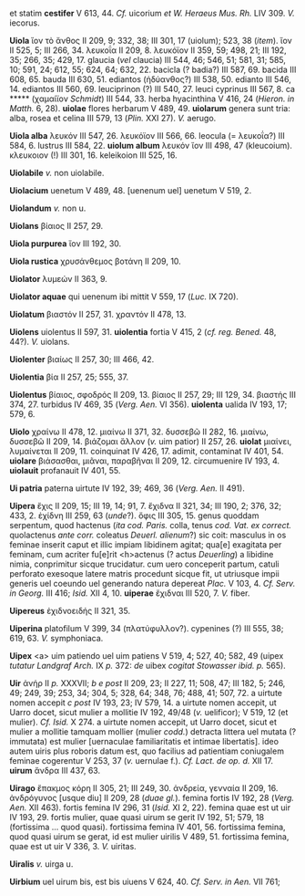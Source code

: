 et statim **cestifer** V 613, 44. *Cf.* uicorium *et W. Heraeus Mus.
Rh.* LIV 309. *V.* iecorus.

**Uiola** ἴον τὸ ἄνθος II 209, 9; 332, 38; III 301, 17 (uiolum); 523, 38
(*item*). ἴον II 525, 5; III 266, 34. λευκοΐα II 209, 8. λευκόϊον II
359, 59; 498, 21; III 192, 35; 266, 35; 429, 17. glaucia (*vel* claucia)
III 544, 46; 546, 51; 581, 31; 585, 10; 591, 24; 612, 55; 624, 64; 632,
22. bacicla (? badia?) III 587, 69. bacida III 608, 65. bauda III 630,
51. ediantos (ἡδύανθος?) III 538, 50. edianto III 546, 14. ediantos III
560, 69. leuciprinon (?) III 540, 27. leuci cyprinus III 567, 8. ca
\*\*\*\*\* (χαμαίϊον *Schmidt*) III 544, 33. herba hyacinthina V 416, 24
(*Hieron. in Matth.* 6, 28). **uiolae** flores herbarum V 489, 49.
**uiolarum** genera sunt tria: alba, rosea et celina III 579, 13
(*Plin.* XXI 27). *V.* aerugo.

**Uiola alba** λευκόν III 547, 26. λευκόϊον III 566, 66. leocula (=
λευκοΐα?) III 584, 6. lustrus III 584, 22. **uiolum album** λευκόν ἴον
III 498, 47 (kleucoium). κλευκοιον (!) III 301, 16. keleikoion III 525,
16.

**Uiolabile** *v.* non uiolabile.

**Uiolacium** uenetum V 489, 48. [uenenum uel] uenetum V 519, 2.

**Uiolandum** *v.* non u.

**Uiolans** βίαιος II 257, 29.

**Uiola purpurea** ἴον III 192, 30.

**Uiola rustica** χρυσάνθεμος βοτάνη II 209, 10.

**Uiolator** λυμεών II 363, 9.

**Uiolator aquae** qui uenenum ibi mittit V 559, 17 (*Luc.* IX 720).

**Uiolatum** βιαστόν II 257, 31. χραντόν II 478, 13.

**Uiolens** uiolentus II 597, 31. **uiolentia** fortia V 415, 2 (*cf.
reg. Bened.* 48, 44?). *V.* uiolans.

**Uiolenter** βιαίως II 257, 30; III 466, 42.

**Uiolentia** βία II 257, 25; 555, 37.

**Uiolentus** βίαιος, σφοδρός II 209, 13. βίαιος II 257, 29; III 129,
34. βιαστής III 374, 27. turbidus IV 469, 35 (*Verg. Aen.* VI 356).
**uiolenta** ualida IV 193, 17; 579, 6.

**Uiolo** χραίνω II 478, 12. μιαίνω II 371, 32. δυσσεβῶ II 282, 16.
μιαίνω, δυσσεβῶ II 209, 14. βιάζομαι ἄλλον (*v.* uim patior) II 257, 26.
**uiolat** μιαίνει, λυμαίνεται II 209, 11. coinquinat IV 426, 17.
adimit, contaminat IV 401, 54. **uiolare** βιάσασθαι, μιᾶναι, παραβῆναι
II 209, 12. circumuenire IV 193, 4. **uiolauit** profanauit IV 401, 55.

**Ui patria** paterna uirtute IV 192, 39; 469, 36 (*Verg. Aen.* II
491).

**Uipera** ἔχις II 209, 15; III 19, 14; 91, 7. ἔχιδνα II 321, 34; III
190, 2; 376, 32; 433, 2. ἐχίδνη III 259, 63 (*unde*?). ὄφις III 305, 15.
genus quoddam serpentum, quod hactenus (*ita cod. Paris.* colla, tenus
*cod. Vat. ex correct.* quolactenus *ante corr.* coleatus *Deuerl.
alienum*?) sic coit: masculus in os feminae inserit caput et illic
impiam libidinem agitat; qua[e] exagitata per feminam, cum acriter
fu[e]rit \<h\>actenus (? actus *Deuerling*) a libidine nimia,
conprimitur sicque trucidatur. cum uero conceperit partum, catuli
perforato exesoque latere matris procedunt sicque fit, ut utriusque
impii generis uel coeundo uel generando natura depereat *Plac.* V 103,
4. *Cf. Serv. in Georg.* III 416; *Isid.* XII 4, 10. **uiperae** ἔχιδναι
III 520, 7. *V.* fiber.

**Uipereus** ἐχιδνοειδής II 321, 35.

**Uiperina** platofilum V 399, 34 (πλατύφυλλον?). cypenines (?) III 555,
38; 619, 63. *V.* symphoniaca.

**Uipex** \<a\> uim patiendo uel uim patiens V 519, 4; 527, 40; 582, 49
(uipex *tuta­tur Landgraf Arch.* IX *p.* 372: *de* uibex *cogitat
Stowasser ibid. p.* 565).

**Uir** ἀνήρ II *p.* XXXVII; *b e post* II 209, 23; II 227, 11; 508, 47;
III 182, 5; 246, 49; 249, 39; 253, 34; 304, 5; 328, 64; 348, 76; 488,
41; 507, 72. a uirtute nomen accepit *c post* IV 193, 23; IV 579, 14. a
uirtute nomen accepit, ut Uarro docet, sicut mulier a mollitie IV 192,
49/48 (*v.* uelificor); V 519, 12 (et mulier). *Cf. Isid.* X 274. a
uirtute nomen accepit, ut Uarro docet, sicut et mulier a mollitie
tamquam mollier (mulier *codd.*) detracta littera uel mutata (?
immutata) est mulier [uernaculae familiaritatis et intimae
libertatis]. ideo autem uiris plus roboris datum est, quo facilius ad
patientiam coniugalem feminae cogerentur V 253, 37 (*v.* uernulae f.).
*Cf. Lact. de op. d.* XII 17. **uirum** ἄνδρα III 437, 63.

**Uirago** ἔπακμος κόρη II 305, 21; III 249, 30. ἀνδρεία, γενναία II
209, 16. ἀνδρόγυνος [usque diu] II 209, 28 (*duae gl.*). femina fortis
IV 192, 28 (*Verg. Aen.* XII 463). fortis femina IV 296, 31 (*Isid.*
XI 2, 22). femina quae est ut uir IV 193, 29. fortis mulier, quae quasi
uirum se gerit IV 192, 51; 579, 18 (fortissima ... quod quasi).
fortissima femina IV 401, 56. fortissima femina, quod quasi uirum se
gerat, id est mulier uirilis V 489, 51. fortissima femina, quae est ut
uir V 336, 3. *V.* uiritas.

**Uiralis** *v.* uirga u.

**Uirbium** uel uirum bis, est bis uiuens V 624, 40. *Cf. Serv. in Aen.*
VII 761;
